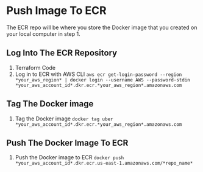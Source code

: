 # Push Image To ECR

The ECR repo will be where you store the Docker image that you created on your local computer in step 1.

## Log Into The ECR Repository
1. Terraform Code
2. Log in to ECR with AWS CLI
`aws ecr get-login-password --region *your_aws_region* | docker login --username AWS --password-stdin *your_aws_account_id*.dkr.ecr.*your_aws_region*.amazonaws.com`


## Tag The Docker image
1. Tag the Docker image
`docker tag uber *your_aws_account_id*.dkr.ecr.*your_aws_region*.amazonaws.com`

## Push The Docker Image To ECR
1. Push the Docker image to ECR
`docker push *your_aws_account_id*.dkr.ecr.us-east-1.amazonaws.com/*repo_name*`

